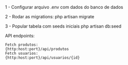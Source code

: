1 - Configurar arquivo .env com dados do banco de dados

2 - Rodar as migrations:
    php artisan migrate

3 - Popular tabela com seeds iniciais
    php artisan db:seed


API endpoints:

    Fetch produtos:
    {http:host:port}/api/produtos
    Fetch usuarios:
    {http:host:port}/api/usuarios/{id}